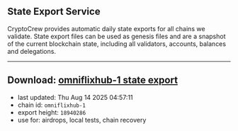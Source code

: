 ## State Export Service
CryptoCrew provides automatic daily state exports for all chains we validate. State export files can be used as genesis files and are a snapshot of the current blockchain state, including all validators, accounts, balances and delegations.

---
**Download: [omniflixhub-1 state export](https://dl-eu2.ccvalidators.com/SERVICE/omniflixhub/omniflixhub-1_export_18940286.json)**
---

- last updated: Thu Aug 14 2025 04:57:11
- chain id: `omniflixhub-1`
- export height: `18940286`
- use for: airdrops, local tests, chain recovery

